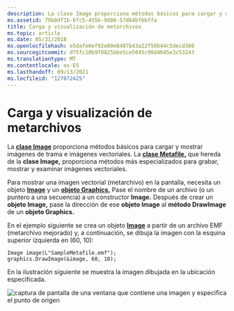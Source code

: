 ```yaml
---
description: La clase Image proporciona métodos básicos para cargar y mostrar imágenes de trama e imágenes vectoriales. La clase Metafile, que hereda de la clase Image, proporciona métodos más especializados para grabar, mostrar y examinar imágenes vectoriales.
ms.assetid: 79b8df1b-6fc5-455b-9d08-57d64bf6bffa
title: Carga y visualización de metarchivos
ms.topic: article
ms.date: 05/31/2018
ms.openlocfilehash: e5dafe6ef92e80e8487b43a22f50b44c5decd360
ms.sourcegitcommit: d75fc10b9f0825bbe5ce5045c90d4045e3c53243
ms.translationtype: MT
ms.contentlocale: es-ES
ms.lasthandoff: 09/13/2021
ms.locfileid: "127072425"
---
```

# <a name="loading-and-displaying-metafiles"></a>Carga y visualización de metarchivos

La [**clase Image**](/windows/desktop/api/gdiplusheaders/nl-gdiplusheaders-image) proporciona métodos básicos para cargar y mostrar imágenes de trama e imágenes vectoriales. La [**clase Metafile,**](/windows/desktop/api/gdiplusheaders/nl-gdiplusheaders-metafile) que hereda de la **clase Image,** proporciona métodos más especializados para grabar, mostrar y examinar imágenes vectoriales.

Para mostrar una imagen vectorial (metarchivo) en la pantalla, necesita un objeto [**Image**](/windows/desktop/api/gdiplusheaders/nl-gdiplusheaders-image) y un [**objeto Graphics.**](/windows/desktop/api/gdiplusgraphics/nl-gdiplusgraphics-graphics) Pase el nombre de un archivo (o un puntero a una secuencia) a un constructor **Image.** Después de crear un **objeto Image,** pase la dirección de ese **objeto Image** al **método DrawImage** de un **objeto Graphics.**

En el ejemplo siguiente se crea un objeto [**Image**](/windows/desktop/api/gdiplusheaders/nl-gdiplusheaders-image) a partir de un archivo EMF (metarchivo mejorado) y, a continuación, se dibuja la imagen con la esquina superior izquierda en (60, 10):


```
Image image(L"SampleMetafile.emf");
graphics.DrawImage(&image, 60, 10);
```



En la ilustración siguiente se muestra la imagen dibujada en la ubicación especificada.

![captura de pantalla de una ventana que contiene una imagen y especifica el punto de origen](images/imageposition2.png)

 

 



